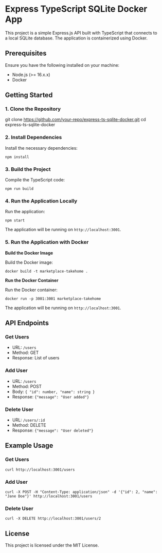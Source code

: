 # Express TypeScript SQLite Docker App

This project is a simple Express.js API built with TypeScript that connects to a local SQLite database. The application is containerized using Docker.

## Prerequisites

Ensure you have the following installed on your machine:
- Node.js (>= 16.x.x)
- Docker

## Getting Started

### 1. Clone the Repository

git clone https://github.com/your-repo/express-ts-sqlite-docker.git
cd express-ts-sqlite-docker

### 2. Install Dependencies

Install the necessary dependencies:

`npm install`

### 3. Build the Project

Compile the TypeScript code:

`npm run build`

### 4. Run the Application Locally

Run the application:

`npm start`

The application will be running on `http://localhost:3001`.

### 5. Run the Application with Docker

**Build the Docker Image**

Build the Docker image:

`docker build -t marketplace-takehome .`

**Run the Docker Container**

Run the Docker container:

`docker run -p 3001:3001 marketplace-takehome`

The application will be running on `http://localhost:3001`.

## API Endpoints

### Get Users

- URL: `/users`
- Method: GET
- Response: List of users

### Add User

- URL: `/users`
- Method: POST
- Body:
  `{
  "id": number,
  "name": string
  }`
- Response: `{"message": "User added"}`

### Delete User

- URL: `/users/:id`
- Method: DELETE
- Response: `{"message": "User deleted"}`

## Example Usage

### Get Users

`curl http://localhost:3001/users`

### Add User

`curl -X POST -H "Content-Type: application/json" -d '{"id": 2, "name": "Jane Doe"}' http://localhost:3001/users`

### Delete User

`curl -X DELETE http://localhost:3001/users/2`

## License

This project is licensed under the MIT License.
